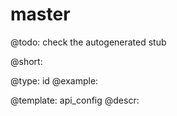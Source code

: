 master
=============

@todo:
	check the autogenerated stub


@short:
	

@type: id
@example:


@template:	api_config
@descr:


